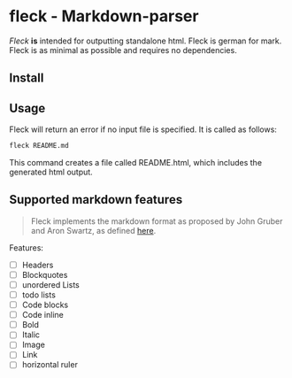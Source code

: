 # fleck - Markdown-parser

_Fleck_ **is** intended for outputting standalone html. Fleck is german for mark. Fleck is as minimal as possible and requires no dependencies.

## Install

## Usage

Fleck will return an error if no input file is specified. It is called as follows:

```bash
fleck README.md
```

This command creates a file called README.html, which includes the generated html output.

## Supported markdown features

> Fleck implements the markdown format as proposed by John Gruber and Aron Swartz, as defined [here](https://daringfireball.net/projects/markdown/syntax).

Features:

- [ ] Headers
- [ ] Blockquotes
- [ ] unordered Lists
- [ ] todo lists
- [ ] Code blocks
- [ ] Code inline
- [ ] Bold
- [ ] Italic
- [ ] Image
- [ ] Link
- [ ] horizontal ruler
